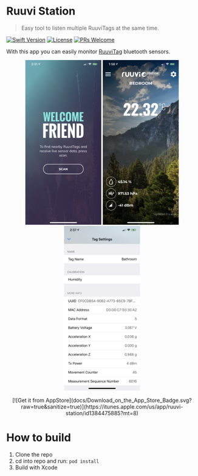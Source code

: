 # Ruuvi Station
> Easy tool to listen multiple RuuviTags at the same time.

[![Swift Version][swift-image]][swift-url]
[![License][license-image]][license-url]
[![PRs Welcome](https://img.shields.io/badge/PRs-welcome-brightgreen.svg?style=flat-square)](http://makeapullrequest.com)

With this app you can easily monitor [RuuviTag](https://ruuvi.com/index.php?id=2) bluetooth sensors.

<p align="center">
  <img src="/docs/screenshot0.jpeg?raw=true" alt="Ruuvi Station for iOS" width="200"/>
  <img src="/docs/screenshot1.jpeg?raw=true" alt="Ruuvi Station for iOS" width="200"/>
  <img src="/docs/screenshot2.jpeg?raw=true" alt="Ruuvi Station for iOS" width="200"/>
</p>

<p align="center">
  [![Get it from AppStore](docs/Download_on_the_App_Store_Badge.svg?raw=true&sanitize=true)](https://itunes.apple.com/us/app/ruuvi-station/id1384475885?mt=8)
</p>

# How to build

1. Clone the repo
2. cd into repo and run: ```pod install```
3. Build with Xcode

[swift-image]:https://img.shields.io/badge/swift-5.0-orange.svg
[swift-url]: https://swift.org/
[license-image]: https://img.shields.io/badge/License-BSD-blue.svg
[license-url]: LICENSE
